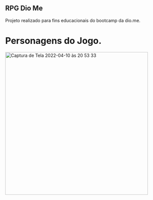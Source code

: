 ## RPG Dio Me
Projeto realizado para fins educacionais do bootcamp da dio.me.

# Personagens do Jogo.
<img width="453" alt="Captura de Tela 2022-04-10 às 20 53 33" src="https://user-images.githubusercontent.com/51893051/162646937-f0c60f0c-cc5f-40a9-97e9-6e8b63db662c.png">



